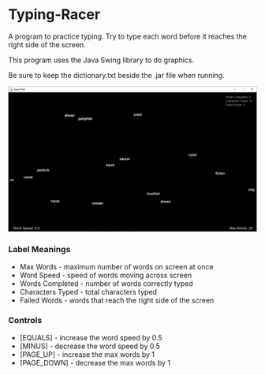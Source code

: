 # Typing-Racer
A program to practice typing.
Try to type each word before it reaches the right side of the screen.

This program uses the Java Swing library to do graphics.

Be sure to keep the dictionary.txt beside the .jar file when running.

![gamepic](https://github.com/jasongould02/Typing-Racer/blob/master/type-racer-picture.jpg)

### Label Meanings
- Max Words - maximum number of words on screen at once
- Word Speed - speed of words moving across screen
- Words Completed - number of words correctly typed
- Characters Typed - total characters typed
- Failed Words - words that reach the right side of the screen


### Controls
- [EQUALS] - increase the word speed by 0.5
- [MINUS] - decrease the word speed by 0.5
- [PAGE_UP] - increase the max words by 1
- [PAGE_DOWN] - decrease the max words by 1
